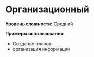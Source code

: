 # Организационный

**Уровень сложности:** Средний

**Примеры использования:**
- Создание планов
- организация информации
